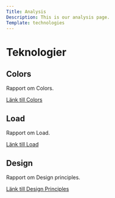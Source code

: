 ```yaml
---
Title: Analysis
Description: This is our analysis page.
Template: technologies
---
```


Teknologier
==========================

<div class="techno-grid1">
<h2>Colors</h2>
<p>Rapport om Colors.</p>
<a href="%base_url%/analysis/01_colors">Länk till Colors</a>
</div>

<div class="techno-grid1">
<h2>Load</h2>
<p>Rapport om Load.</p>
<a href="%base_url%/analysis/02_load">Länk till Load</a>
</div>

<div class="techno-grid1">
<h2>Design</h2>
<p>Rapport om Design principles.</p>
<a href="%base_url%/analysis/03_design_principles">Länk till Design Principles</a>
</div>
